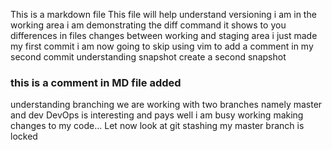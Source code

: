 This is a markdown file
This file will help understand versioning
i am in the working area
i am demonstrating the diff command
it shows to you differences in files changes between working and staging area 
i just made my first commit
i am now going to skip using vim to add a comment in my second commit
understanding snapshot
create a second snapshot
### this is a comment in MD file added
understanding branching
we are working with two branches namely master and dev
DevOps is interesting and pays well
i am busy working making changes to my code...
Let now look at git stashing
my master branch is locked

